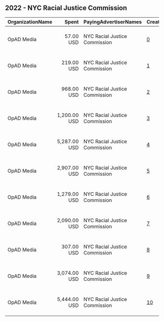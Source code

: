 ## 2022 - NYC Racial Justice Commission 
|OrganizationName|Spent|PayingAdvertiserNames|CreativeUrls|Impressions|Genders|AgeBrackets|CountryCodes|BillingAddresses|CandidateBallotInformation|
|:---|---:|:---|:---|---:|:---|:---|:---|:---|:---|
|OpAD Media|57.00 USD|NYC Racial Justice Commission|[0](https://www.snap.com/political-ads/asset/7e50fc220ace481de2df3d9ffbba90183264fa3e67fd155f11f12d5cedd6ea6d?mediaType=mp4)|5,791||18+|united states|"275 Madison Avenue, Suite 2200,New York ,10016,US"||
|OpAD Media|219.00 USD|NYC Racial Justice Commission|[1](https://www.snap.com/political-ads/asset/fc6f00b4c35ae49847a98e78f77b0969b30c2735802df95c18f9f25c67ef28e5?mediaType=png)|10,254||18+|united states|"275 Madison Avenue, Suite 2200,New York ,10016,US"||
|OpAD Media|968.00 USD|NYC Racial Justice Commission|[2](https://www.snap.com/political-ads/asset/6a0120d87fb35f1b2e6ab938941f44e361499084999924f3e88eeca246a27a71?mediaType=png)|67,833||18+|united states|"275 Madison Avenue, Suite 2200,New York ,10016,US"||
|OpAD Media|1,200.00 USD|NYC Racial Justice Commission|[3](https://www.snap.com/political-ads/asset/75c1e8f90f48ace6ffa4edad9efffdaf837242f9f3858b47429247b0bf724707?mediaType=mp4)|71,547||18+|united states|"275 Madison Avenue, Suite 2200,New York ,10016,US"||
|OpAD Media|5,287.00 USD|NYC Racial Justice Commission|[4](https://www.snap.com/political-ads/asset/6a0120d87fb35f1b2e6ab938941f44e361499084999924f3e88eeca246a27a71?mediaType=png)|1,455,103||18+|united states|"275 Madison Avenue, Suite 2200,New York ,10016,US"||
|OpAD Media|2,907.00 USD|NYC Racial Justice Commission|[5](https://www.snap.com/political-ads/asset/ea6e8b051ad8a1462a2843ee9e76e16907518f65267fc7c81ae99934f770eecf?mediaType=mp4)|105,798||18+|united states|"275 Madison Avenue, Suite 2200,New York ,10016,US"||
|OpAD Media|1,279.00 USD|NYC Racial Justice Commission|[6](https://www.snap.com/political-ads/asset/2fc6eb8d27a8abece3bc7e7ce0e0539b1bcc0c0c74aa8b78a7369fa96bc3a709?mediaType=png)|61,383||18+|united states|"275 Madison Avenue, Suite 2200,New York ,10016,US"||
|OpAD Media|2,090.00 USD|NYC Racial Justice Commission|[7](https://www.snap.com/political-ads/asset/551cdcbb42225db127d035220487b39ba47f2ec9683db487734c58a59d024620?mediaType=png)|142,654||18+|united states|"275 Madison Avenue, Suite 2200,New York ,10016,US"||
|OpAD Media|307.00 USD|NYC Racial Justice Commission|[8](https://www.snap.com/political-ads/asset/fc6f00b4c35ae49847a98e78f77b0969b30c2735802df95c18f9f25c67ef28e5?mediaType=png)|77,602||18+|united states|"275 Madison Avenue, Suite 2200,New York ,10016,US"||
|OpAD Media|3,074.00 USD|NYC Racial Justice Commission|[9](https://www.snap.com/political-ads/asset/5f446e5345321533e902eab4851dce38be09de408ef8719ecf171cef90c7359a?mediaType=mp4)|851,243||18+|united states|"275 Madison Avenue, Suite 2200,New York ,10016,US"||
|OpAD Media|5,444.00 USD|NYC Racial Justice Commission|[10](https://www.snap.com/political-ads/asset/5f446e5345321533e902eab4851dce38be09de408ef8719ecf171cef90c7359a?mediaType=mp4)|213,655||18+|united states|"275 Madison Avenue, Suite 2200,New York ,10016,US"||
